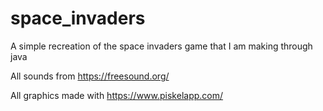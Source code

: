 # space_invaders
A simple recreation of the space invaders game that I am making through java

All sounds from https://freesound.org/

All graphics made with https://www.piskelapp.com/
